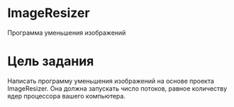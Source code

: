 # ImageResizer
Программа уменьшения изображений
# Цель задания
Написать программу уменьшения изображений на основе проекта ImageResizer. Она должна запускать число потоков, равное количеству ядер процессора вашего компьютера.
